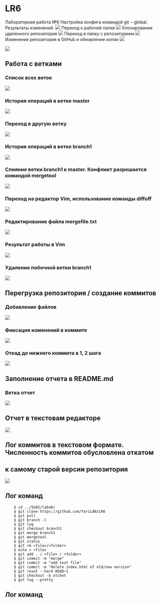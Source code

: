 # LR6
Лабораторная работа №6
Настройка конфига командой git --global. Результаты изменений.
![](ForLABA6\НАЧАло.png)
 Переход к рабочей папке
![](ForLABA6\RouteToFile.png)
 Клонирование удаленного репозитория
![](ForLABA6\Clone.png)
Переход в папку с репозиторием
![](ForLABA6\AddRepositoryWithReadyFile.png)
 Изменения репозитория в GitHub и обновление копии 
![](ForLABA6\CreateANewFile.png)

![](ForLABA6\GitPullLL.png)

##  Работа с ветками
### Список всех веток
![](ForLABA6\SPISOk.png)

### История операций в ветке master
![](ForLABA6\Story.png)

### Переход в другую ветку
![](ForLABA6\Переходнабренч.png)
### История операций в ветке branch1
![](ForLABA6\Branch1.png)
### Слияние ветки branch1 к master. Конфликт разрешается командой mergetool
![](ForLABA6\MErge.png)
### Переход на редактор Vim, использование команды diffoff
![](ForLABA6\Diff.png)
### Редактирование файла mergefile.txt
![](ForLABA6\Применениеdiffoff.png)
### Результат работы в Vim
![](ForLABA6\Результатmergetool.png)
### Удаление побочной ветки branch1
![](ForLABA6\Удалениеветки.png)
## Перегрузка репозитория / создание коммитов
### Добавление файлов
![](ForLABA6\Добавлениефайлов.png)
### Фиксация изменений в коммите
![](ForLABA6\Всекоммиты.png) 
### Откад до нижнего коммита в 1, 2 шага
![](ForLABA6\Откатдонижнегокоммита.png) 

## Заполнение отчета в README.md
### Ветка отчет
![](ForLABA6\Отчет.png) 
## Отчет в текстовам редакторе
![](ForLABA6\Работа.png)

## Лог коммитов в текстовом формате. Численность коммитов обусловлена откатом
## к самому старой версии репозитория
![](ForLABA6\Комитинг.png)

## Лог команд
```
    $ cd ../SUAI/laba6/
    $ git clone https://github.com/YariLAN/LR6
    $ git pull
    $ git branch -l
    $ git log
    $ git checkout branch1
    $ git merge branch1
    $ git mergetool
    $ git status
    $ git rm <file>/<folder>
    $ echo > <file>
    $ git add . / <file> / <folder>
    $ git commit -m "merge"
    $ git commit -m "add text file"
    $ git commit -m "delete index.html of old/new version"
    $ git reset --hard HEAD~1
    $ git checkout -b otchet
    $ git log --pretty 

```
## Лог команд
